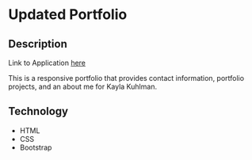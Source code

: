# Updated Portfolio

## Description
Link to Application [here](https://github.com/kaykuhl/kaykuhl.github.io/13-updated-portfolio)


This is a responsive portfolio that provides contact information, portfolio projects, and an about me for Kayla Kuhlman.

## Technology
- HTML
- CSS
- Bootstrap

